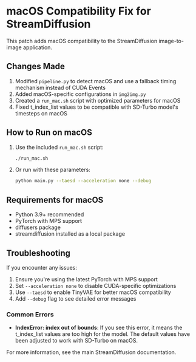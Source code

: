 # macOS Compatibility Fix for StreamDiffusion

This patch adds macOS compatibility to the StreamDiffusion image-to-image application.

## Changes Made

1. Modified `pipeline.py` to detect macOS and use a fallback timing mechanism instead of CUDA Events
2. Added macOS-specific configurations in `img2img.py`
3. Created a `run_mac.sh` script with optimized parameters for macOS
4. Fixed t_index_list values to be compatible with SD-Turbo model's timesteps on macOS

## How to Run on macOS

1. Use the included `run_mac.sh` script:
   ```bash
   ./run_mac.sh
   ```

2. Or run with these parameters:
   ```bash
   python main.py --taesd --acceleration none --debug
   ```

## Requirements for macOS

- Python 3.9+ recommended
- PyTorch with MPS support
- diffusers package
- streamdiffusion installed as a local package

## Troubleshooting

If you encounter any issues:
1. Ensure you're using the latest PyTorch with MPS support
2. Set `--acceleration none` to disable CUDA-specific optimizations
3. Use `--taesd` to enable TinyVAE for better macOS compatibility
4. Add `--debug` flag to see detailed error messages

### Common Errors

- **IndexError: index out of bounds**: If you see this error, it means the t_index_list values are too high for the model. The default values have been adjusted to work with SD-Turbo on macOS.

For more information, see the main StreamDiffusion documentation.
